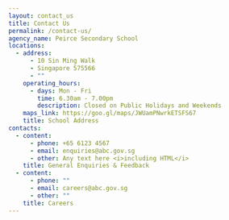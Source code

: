 ```yaml
---
layout: contact_us
title: Contact Us
permalink: /contact-us/
agency_name: Peirce Secondary School
locations:
  - address:
      - 10 Sin Ming Walk
      - Singapore 575566
      - ""
    operating_hours:
      - days: Mon - Fri
        time: 6.30am - 7.00pm
        description: Closed on Public Holidays and Weekends
    maps_link: https://goo.gl/maps/JWUamPNwrkETSFS67
    title: School Address
contacts:
  - content:
      - phone: +65 6123 4567
      - email: enquiries@abc.gov.sg
      - other: Any text here <i>including HTML</i>
    title: General Enquiries & Feedback
  - content:
      - phone: ""
      - email: careers@abc.gov.sg
      - other: ""
    title: Careers
---
```

